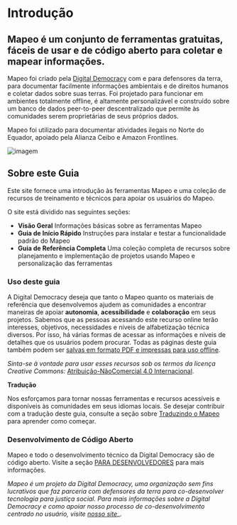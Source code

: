 # Introdução

## Mapeo é um conjunto de ferramentas gratuitas, fáceis de usar e de código aberto para coletar e mapear informações.

Mapeo foi criado pela [Digital Democracy](https://www.digital-democracy.org/) com e para defensores da terra, para documentar facilmente informações ambientais e de direitos humanos e coletar dados sobre suas terras. Foi projetado para funcionar em ambientes totalmente offline, é altamente personalizável e construído sobre um banco de dados peer-to-peer descentralizado que permite às comunidades serem proprietárias de seus próprios dados.

Mapeo foi utilizado para documentar atividades ilegais no Norte do Equador, apoiado pela Alianza Ceibo e Amazon Frontlines.

![imagem](https://docs.mapeo.app/~gitbook/image?url=https%3A%2F%2F3796244665-files.gitbook.io%2F%7E%2Ffiles%2Fv0%2Fb%2Fgitbook-legacy-files%2Fo%2Fassets%252F-MYBEBKX0wx5_bwmCf0q%252F-MgHvqLht2m0PsCSiV-h%252F-MgI33JiiL_PizPTogjD%252FAC-Siona2-1024x683.jpg%3Falt%3Dmedia%26token%3D62d5274a-6c06-4496-87c7-05a1ce1a2680&width=768&dpr=4&quality=100&sign=13ced6dd&sv=2)

## Sobre este Guia

Este site fornece uma introdução às ferramentas Mapeo e uma coleção de recursos de treinamento e técnicos para apoiar os usuários do Mapeo.

O site está dividido nas seguintes seções:

- **Visão Geral**
Informações básicas sobre as ferramentas Mapeo
- **Guia de Início Rápido**
Instruções para instalar e testar a funcionalidade padrão do Mapeo
- **Guia de Referência Completa**
Uma coleção completa de recursos sobre planejamento e implementação de projetos usando Mapeo e personalização das ferramentas

### Uso deste guia

A Digital Democracy deseja que tanto o Mapeo quanto os materiais de referência que desenvolvemos ajudem as comunidades a encontrar maneiras de apoiar **autonomia**, **acessibilidade** e **colaboração** em seus projetos. Sabemos que as pessoas acessando este recurso online terão interesses, objetivos, necessidades e níveis de alfabetização técnica diversos. Por isso, há várias formas de acessar as informações e níveis de detalhes que os usuários podem procurar. Todas as páginas deste guia também podem ser [salvas em formato PDF e impressas para uso offline](https://docs.mapeo.app/complete-reference-guide/troubleshooting/saving-and-printing-mapeo-reference-materials).

_Sinta-se à vontade para usar esses recursos sob os termos da licença Creative Commons:_ [Atribuição-NãoComercial 4.0 Internacional](https://creativecommons.org/licenses/by-nc/4.0/).

**Tradução**

Nos esforçamos para tornar nossas ferramentas e recursos acessíveis e disponíveis às comunidades em seus idiomas locais. Se desejar contribuir com a tradução deste guia, consulte a seção sobre [Traduzindo o Mapeo](https://docs.mapeo.app/complete-reference-guide/customization-options/translating) para aprender como começar.

### Desenvolvimento de Código Aberto

Mapeo e todo o desenvolvimento técnico da Digital Democracy são de código aberto. Visite a seção [PARA DESENVOLVEDORES](https://docs.mapeo.app/for-developers/mapeo-repositories) para mais informações.

_Mapeo é um projeto da Digital Democracy, uma organização sem fins lucrativos que faz parceria com defensores da terra para co-desenvolver tecnologia para justiça social. Para mais informações sobre a Digital Democracy e como apoiar nosso processo de co-desenvolvimento centrado no usuário, visite_ [_nosso site_](https://www.digital-democracy.org/)_.